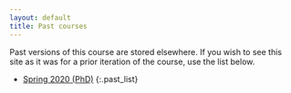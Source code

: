 ```yaml
---
layout: default
title: Past courses
---
```


Past versions of this course are stored elsewhere. If you wish to see
this site as it was for a prior iteration of the course, use the list
below.

* [Spring 2020 (PhD)](https://edquant.github.io/past/2020/spring/edh7916/)
{:.past_list}
